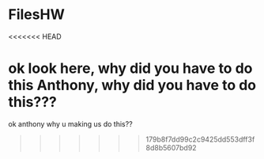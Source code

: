 # FilesHW
<<<<<<< HEAD

ok look here, why did you have to do this Anthony, why did you have to do this???
=======
ok anthony why u making us do this??
>>>>>>> 179b8f7dd99c2c9425dd553dff3f8d8b5607bd92
